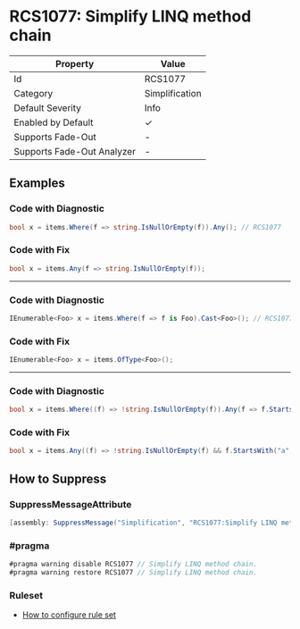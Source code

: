 # RCS1077: Simplify LINQ method chain

| Property                    | Value          |
| --------------------------- | -------------- |
| Id                          | RCS1077        |
| Category                    | Simplification |
| Default Severity            | Info           |
| Enabled by Default          | &#x2713;       |
| Supports Fade\-Out          | -              |
| Supports Fade\-Out Analyzer | -              |

## Examples

### Code with Diagnostic

```csharp
bool x = items.Where(f => string.IsNullOrEmpty(f)).Any(); // RCS1077
```

### Code with Fix

```csharp
bool x = items.Any(f => string.IsNullOrEmpty(f));
```

- - -

### Code with Diagnostic

```csharp
IEnumerable<Foo> x = items.Where(f => f is Foo).Cast<Foo>(); // RCS1077
```

### Code with Fix

```csharp
IEnumerable<Foo> x = items.OfType<Foo>();
```

- - -

### Code with Diagnostic

```csharp
bool x = items.Where((f) => !string.IsNullOrEmpty(f)).Any(f => f.StartsWith("a")); // RCS1077
```

### Code with Fix

```csharp
bool x = items.Any((f) => !string.IsNullOrEmpty(f) && f.StartsWith("a"));
```

## How to Suppress

### SuppressMessageAttribute

```csharp
[assembly: SuppressMessage("Simplification", "RCS1077:Simplify LINQ method chain.", Justification = "<Pending>")]
```

### \#pragma

```csharp
#pragma warning disable RCS1077 // Simplify LINQ method chain.
#pragma warning restore RCS1077 // Simplify LINQ method chain.
```

### Ruleset

* [How to configure rule set](../HowToConfigureAnalyzers.md)
